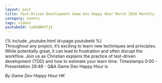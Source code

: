 ```yaml
---
layout: post
title: Test-Driven Development Game Dev Happy Hour March 2020 Monthly
category: events
tags: videos
youtubeId: ty6KQNHtfyI
---
```


{% include _youtube.html id=page.youtubeId %}
<br />
Throughout any project, it’s exciting to learn new techniques and principles. While potentially great, it can lead to frustration and often disrupt the workflow. Join us as Christian explains the practice of test-driven development (TDD) and how to estimate your learn time. Timestamps 0:00​ - Presentation 29:48 - Q&A Game Dev Happy Hour is

_By Game Dev Happy Hour HK_